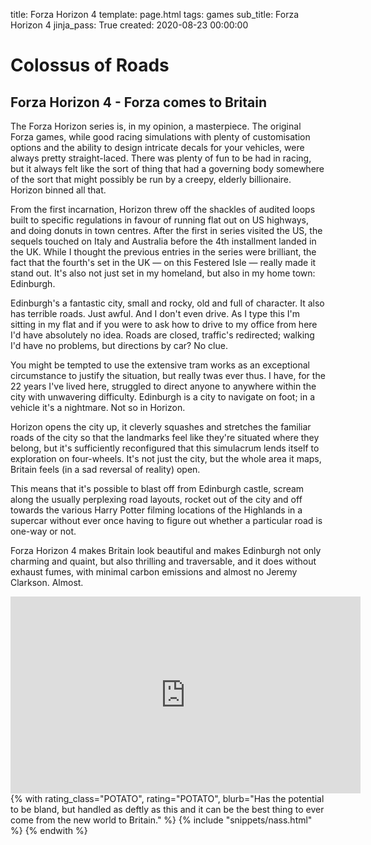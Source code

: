 title: Forza Horizon 4 
template: page.html
tags: games
sub_title: Forza Horizon 4
jinja_pass: True
created: 2020-08-23 00:00:00

# Colossus of Roads

## Forza Horizon 4 - Forza comes to Britain

The Forza Horizon series is, in my opinion, a masterpiece. The original Forza games, while good racing simulations with plenty of
customisation options and the ability to design intricate decals for your vehicles, were always pretty straight-laced. There
was plenty of fun to be had in racing, but it always felt like the sort of thing that had a governing body somewhere of the 
sort that might possibly be run by a creepy, elderly billionaire. Horizon binned all that.

From the first incarnation, Horizon threw off the shackles of audited loops built to specific regulations in favour of 
running flat out on US highways, and doing donuts in town centres. After the first in series visited the US, the sequels touched 
on Italy and Australia before the 4th installment landed in the UK.  While I thought the previous entries in the series were
brilliant, the fact that the fourth's set in the UK &mdash; on this Festered Isle &mdash; really made it stand out. 
It's also not just set in my homeland, but also in my home town: Edinburgh. 

Edinburgh's a fantastic city, small and rocky, old and full of character. It also has terrible roads. Just awful. And I don't
even drive. As I type this I'm sitting in my flat and if you were to ask how to drive to my office from here I'd have absolutely
no idea. Roads are closed, traffic's redirected; walking I'd have no problems, but directions by car? No clue.

You might be tempted to use the extensive tram works as an exceptional circumstance to justify the situation, but really
twas ever thus. I have, for the 22 years I've lived here, struggled to direct anyone to anywhere within the city with
unwavering difficulty. Edinburgh is a city to navigate on foot; in a vehicle it's a nightmare. Not so in Horizon.

Horizon opens the city up, it cleverly squashes and stretches the familiar roads of the city so that the landmarks feel like
they're situated where they belong, but it's sufficiently reconfigured that this simulacrum lends itself to exploration on four-wheels.
It's not just the city, but the whole area it maps, Britain feels (in a sad reversal of reality) open.

This means that it's possible to blast off from Edinburgh castle, scream along the usually perplexing road layouts, rocket out of the city
and off towards the various Harry Potter filming locations of the Highlands in a supercar without ever once having to figure out 
whether a particular road is one-way or not.

Forza Horizon 4 makes Britain look beautiful and makes Edinburgh not only charming and quaint, 
but also thrilling and traversable, and it does without exhaust fumes, with minimal carbon emissions and almost no Jeremy Clarkson. Almost.

<div class="youtube-holder">
    <iframe width="560" height="315" src="https://www.youtube.com/embed/n9hO2l6Obxw" frameborder="0" allow="accelerometer; autoplay; encrypted-media; gyroscope; picture-in-picture" allowfullscreen></iframe>
</div>

<div>
{% with rating_class="POTATO", rating="POTATO",
    blurb="Has the potential to be bland, but handled as deftly as this and it can be the best thing to ever come from the new world to Britain." %}
    {% include "snippets/nass.html" %}
{% endwith %}
</div>
